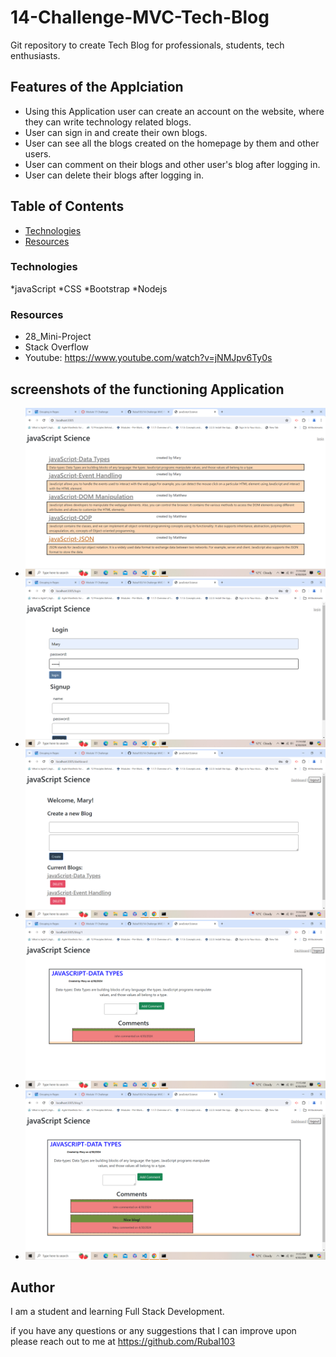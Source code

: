 # 14-Challenge-MVC-Tech-Blog

Git repository to create Tech Blog for professionals, students, tech enthusiasts. 

## Features of the Applciation
* Using this Application user can create an account on the website, where they can write technology related blogs.  
* User can sign in and create their own blogs.
* User can see all the blogs created on the homepage by them and other users. 
* User can comment on their blogs and other user's blog after logging in. 
* User can delete their blogs after logging in. 

## Table of Contents

- [Technologies](#Technologies)
- [Resources](#Resources)

### Technologies
*javaScript
*CSS
*Bootstrap
*Nodejs

### Resources
* 28_Mini-Project
* Stack Overflow
* Youtube: https://www.youtube.com/watch?v=jNMJpv6Ty0s


## screenshots of the functioning Application
- ![Home page](./Images/image.png)
- ![Login Page](./Images/image-1.png)
- ![User's Dashboard](./Images/image-2.png)
- ![user's Blog page](./Images/image-3.png)
- ![Blog's comment](./Images/image-4.png)

## Author

I am a student and learning Full Stack Development. 

if you have any questions or any suggestions that I can improve upon please reach out to me at 
https://github.com/Rubal103

